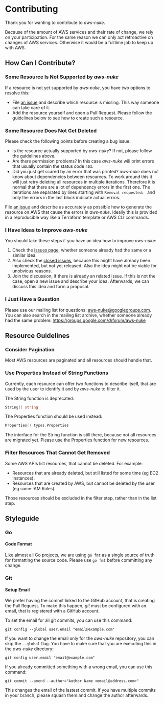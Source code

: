 # Contributing

Thank you for wanting to contribute to *aws-nuke*.

Because of the amount of AWS services and their rate of change, we rely on your
participation. For the same reason we can only act retroactive on changes of
AWS services. Otherwise it would be a fulltime job to keep up with AWS.


## How Can I Contribute?

### Some Resource Is Not Supported by *aws-nuke*

If a resource is not yet supported by *aws-nuke*, you have two options to
resolve this:

* File [an issue](https://github.com/instruqt/aws-nuke/issues/new) and describe
  which resource is missing. This way someone can take care of it.
* Add the resource yourself and open a Pull Request. Please follow the
  guidelines below to see how to create such a resource.


### Some Resource Does Not Get Deleted

Please check the following points before creating a bug issue:

* Is the resource actually supported by *aws-nuke*? If not, please follow the
  guidelines above.
* Are there permission problems? In this case *aws-nuke* will print errors
  that usually contain the status code `403`.
* Did you just get scared by an error that was printed? *aws-nuke* does not
  know about dependencies between resources. To work around this it will just
  retry deleting all resources in multiple iterations. Therefore it is normal
  that there are a lot of dependency errors in the first one. The iterations
  are separated by lines starting with `Removal requested: ` and only the
  errors in the last block indicate actual errros.

File [an issue](https://github.com/instruqt/aws-nuke/issues/new) and describe
as accurately as possible how to generate the resource on AWS that cause the
errors in *aws-nuke*. Ideally this is provided in a reproducible way like
a Terraform template or AWS CLI commands.


### I Have Ideas to Improve *aws-nuke*

You should take these steps if you have an idea how to improve *aws-nuke*:

1. Check the [issues page](https://github.com/instruqt/aws-nuke/issues),
   whether someone already had the same or a similar idea.
2. Also check the [closed
   issues](https://github.com/instruqt/aws-nuke/issues?utf8=%E2%9C%93&q=is%3Aissue),
   because this might have already been implemented, but not yet released. Also
   the idea might not be viable for unobvious reasons.
3. Join the discussion, if there is already an related issue. If this is not
   the case, open a new issue and describe your idea. Afterwards, we can
   discuss this idea and form a proposal.


### I Just Have a Question

Please use our mailing list for questions: aws-nuke@googlegroups.com. You can
also search in the mailing list archive, whether someone already had the same
problem: https://groups.google.com/d/forum/aws-nuke


## Resource Guidelines

### Consider Pagination

Most AWS resources are paginated and all resources should handle that.


### Use Properties Instead of String Functions

Currently, each resource can offer two functions to describe itself, that are
used by the user to identify it and by *aws-nuke* to filter it.

The String function is deprecated:

```go
String() string
```

The Properties function should be used instead:

```go
Properties() types.Properties
```

The interface for the String function is still there, because not all resources
are migrated yet. Please use the Properties function for new resources.


### Filter Resources That Cannot Get Removed

Some AWS APIs list resources, that cannot be deleted. For example:

* Resources that are already deleted, but still listed for some time (eg EC2 Instances).
* Resources that are created by AWS, but cannot be deleted by the user (eg some IAM Roles).

Those resources should be excluded in the filter step, rather than in the list step.


## Styleguide

### Go

#### Code Format

Like almost all Go projects, we are using `go fmt` as a single source of truth
for formatting the source code. Please use `go fmt` before committing any
change.


### Git

#### Setup Email

We prefer having the commit linked to the GitHub account, that is creating the
Pull Request. To make this happen, *git* must be configured with an email, that
is registered with a GitHub account.

To set the email for all git commits, you can use this command:

```
git config --global user.email "email@example.com"
```

If you want to change the email only for the *aws-nuke* repository, you can
skip the `--global` flag. You have to make sure that you are executing this in
the *aws-nuke* directory:

```
git config user.email "email@example.com"
```

If you already committed something with a wrong email, you can use this command:

```
git commit --amend --author="Author Name <email@address.com>"
```

This changes the email of the lastest commit. If you have multiple commits in
your branch, please squash them and change the author afterwards.
